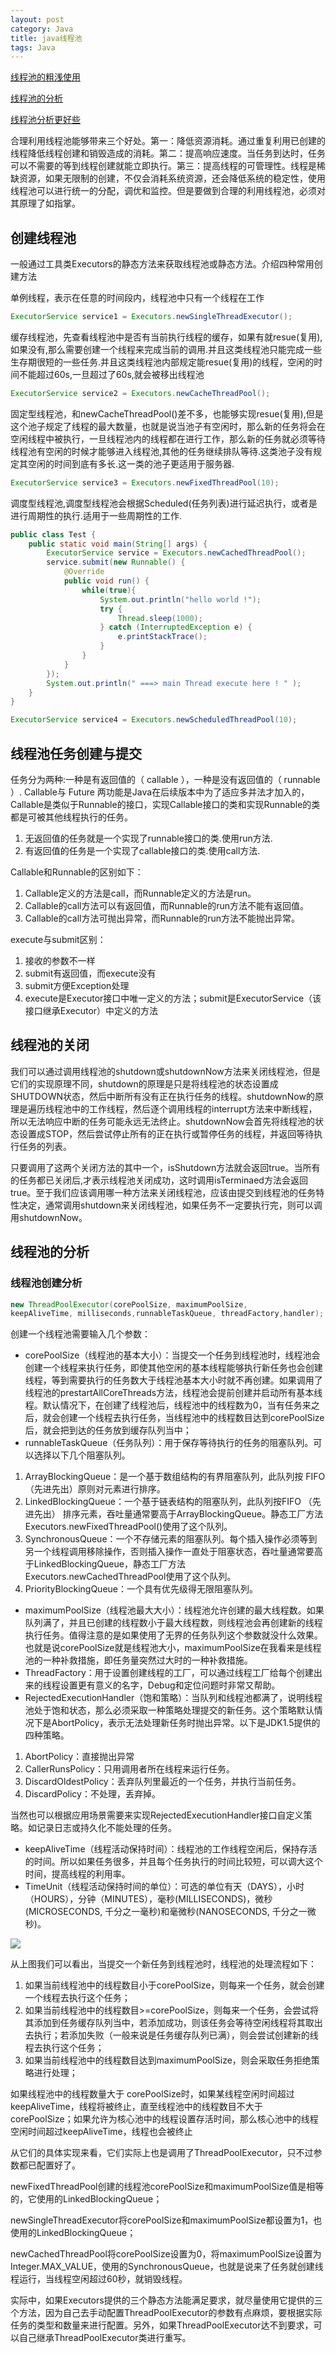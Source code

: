 ```yaml
---
layout: post
category: Java
title: java线程池
tags: Java
---
```


[线程池的粗浅使用](https://www.jianshu.com/p/edd7cb4eafa0)

[线程池的分析](http://ifeve.com/java-threadpool/)

[线程池分析更好些](https://www.cnblogs.com/absfree/p/5357118.html)

合理利用线程池能够带来三个好处。第一：降低资源消耗。通过重复利用已创建的线程降低线程创建和销毁造成的消耗。第二：提高响应速度。当任务到达时，任务可以不需要的等到线程创建就能立即执行。第三：提高线程的可管理性。线程是稀缺资源，如果无限制的创建，不仅会消耗系统资源，还会降低系统的稳定性，使用线程池可以进行统一的分配，调优和监控。但是要做到合理的利用线程池，必须对其原理了如指掌。

## 创建线程池
一般通过工具类Executors的静态方法来获取线程池或静态方法。介绍四种常用创建方法

单例线程，表示在任意的时间段内，线程池中只有一个线程在工作
```java
ExecutorService service1 = Executors.newSingleThreadExecutor();
```

缓存线程池，先查看线程池中是否有当前执行线程的缓存，如果有就resue(复用),如果没有,那么需要创建一个线程来完成当前的调用.并且这类线程池只能完成一些生存期很短的一些任务.并且这类线程池内部规定能resue(复用)的线程，空闲的时间不能超过60s,一旦超过了60s,就会被移出线程池

```java
ExecutorService service2 = Executors.newCacheThreadPool();
```

固定型线程池，和newCacheThreadPool()差不多，也能够实现resue(复用),但是这个池子规定了线程的最大数量，也就是说当池子有空闲时，那么新的任务将会在空闲线程中被执行，一旦线程池内的线程都在进行工作，那么新的任务就必须等待线程池有空闲的时候才能够进入线程池,其他的任务继续排队等待.这类池子没有规定其空闲的时间到底有多长.这一类的池子更适用于服务器.
```java
ExecutorService service3 = Executors.newFixedThreadPool(10);
```

调度型线程池,调度型线程池会根据Scheduled(任务列表)进行延迟执行，或者是进行周期性的执行.适用于一些周期性的工作.

```java
public class Test {
    public static void main(String[] args) {
        ExecutorService service = Executors.newCachedThreadPool();
        service.submit(new Runnable() {
            @Override
            public void run() {
                while(true){
                    System.out.println("hello world !");
                    try {
                        Thread.sleep(1000);
                    } catch (InterruptedException e) {
                        e.printStackTrace();
                    }
                }
            }
        });
        System.out.println(" ===> main Thread execute here ! " );
    }
}

```

```java
ExecutorService service4 = Executors.newScheduledThreadPool(10);
```



## 线程池任务创建与提交
任务分为两种:一种是有返回值的（ callable ），一种是没有返回值的（ runnable ）. Callable与 Future 两功能是Java在后续版本中为了适应多并法才加入的，Callable是类似于Runnable的接口，实现Callable接口的类和实现Runnable的类都是可被其他线程执行的任务。

1. 无返回值的任务就是一个实现了runnable接口的类.使用run方法.
1. 有返回值的任务是一个实现了callable接口的类.使用call方法.

Callable和Runnable的区别如下：

1. Callable定义的方法是call，而Runnable定义的方法是run。
1. Callable的call方法可以有返回值，而Runnable的run方法不能有返回值。
1. Callable的call方法可抛出异常，而Runnable的run方法不能抛出异常。

execute与submit区别：

1. 接收的参数不一样
1. submit有返回值，而execute没有
1. submit方便Exception处理
1. execute是Executor接口中唯一定义的方法；submit是ExecutorService（该接口继承Executor）中定义的方法

## 线程池的关闭
我们可以通过调用线程池的shutdown或shutdownNow方法来关闭线程池，但是它们的实现原理不同，shutdown的原理是只是将线程池的状态设置成SHUTDOWN状态，然后中断所有没有正在执行任务的线程。shutdownNow的原理是遍历线程池中的工作线程，然后逐个调用线程的interrupt方法来中断线程，所以无法响应中断的任务可能永远无法终止。shutdownNow会首先将线程池的状态设置成STOP，然后尝试停止所有的正在执行或暂停任务的线程，并返回等待执行任务的列表。

只要调用了这两个关闭方法的其中一个，isShutdown方法就会返回true。当所有的任务都已关闭后,才表示线程池关闭成功，这时调用isTerminaed方法会返回true。至于我们应该调用哪一种方法来关闭线程池，应该由提交到线程池的任务特性决定，通常调用shutdown来关闭线程池，如果任务不一定要执行完，则可以调用shutdownNow。

## 线程池的分析

### 线程池创建分析

```java
new ThreadPoolExecutor(corePoolSize, maximumPoolSize,
keepAliveTime, milliseconds,runnableTaskQueue, threadFactory,handler);
```

创建一个线程池需要输入几个参数：

- corePoolSize（线程池的基本大小）：当提交一个任务到线程池时，线程池会创建一个线程来执行任务，即使其他空闲的基本线程能够执行新任务也会创建线程，等到需要执行的任务数大于线程池基本大小时就不再创建。如果调用了线程池的prestartAllCoreThreads方法，线程池会提前创建并启动所有基本线程。默认情况下，在创建了线程池后，线程池中的线程数为0，当有任务来之后，就会创建一个线程去执行任务，当线程池中的线程数目达到corePoolSize后，就会把到达的任务放到缓存队列当中；
- runnableTaskQueue（任务队列）：用于保存等待执行的任务的阻塞队列。可以选择以下几个阻塞队列。
1. ArrayBlockingQueue：是一个基于数组结构的有界阻塞队列，此队列按 FIFO（先进先出）原则对元素进行排序。
1. LinkedBlockingQueue：一个基于链表结构的阻塞队列，此队列按FIFO （先进先出） 排序元素，吞吐量通常要高于ArrayBlockingQueue。静态工厂方法Executors.newFixedThreadPool()使用了这个队列。
1. SynchronousQueue：一个不存储元素的阻塞队列。每个插入操作必须等到另一个线程调用移除操作，否则插入操作一直处于阻塞状态，吞吐量通常要高于LinkedBlockingQueue，静态工厂方法Executors.newCachedThreadPool使用了这个队列。
1. PriorityBlockingQueue：一个具有优先级得无限阻塞队列。
- maximumPoolSize（线程池最大大小）：线程池允许创建的最大线程数。如果队列满了，并且已创建的线程数小于最大线程数，则线程池会再创建新的线程执行任务。值得注意的是如果使用了无界的任务队列这个参数就没什么效果。也就是说corePoolSize就是线程池大小，maximumPoolSize在我看来是线程池的一种补救措施，即任务量突然过大时的一种补救措施。
- ThreadFactory：用于设置创建线程的工厂，可以通过线程工厂给每个创建出来的线程设置更有意义的名字，Debug和定位问题时非常又帮助。
- RejectedExecutionHandler（饱和策略）：当队列和线程池都满了，说明线程池处于饱和状态，那么必须采取一种策略处理提交的新任务。这个策略默认情况下是AbortPolicy，表示无法处理新任务时抛出异常。以下是JDK1.5提供的四种策略。
1. AbortPolicy：直接抛出异常
1. CallerRunsPolicy：只用调用者所在线程来运行任务。
1. DiscardOldestPolicy：丢弃队列里最近的一个任务，并执行当前任务。
1. DiscardPolicy：不处理，丢弃掉。

当然也可以根据应用场景需要来实现RejectedExecutionHandler接口自定义策略。如记录日志或持久化不能处理的任务。
- keepAliveTime（线程活动保持时间）：线程池的工作线程空闲后，保持存活的时间。所以如果任务很多，并且每个任务执行的时间比较短，可以调大这个时间，提高线程的利用率。
- TimeUnit（线程活动保持时间的单位）：可选的单位有天（DAYS），小时（HOURS），分钟（MINUTES），毫秒(MILLISECONDS)，微秒(MICROSECONDS, 千分之一毫秒)和毫微秒(NANOSECONDS, 千分之一微秒)。

![](https://cdn.jsdelivr.net/gh/mafulong/mdPic@master/images/9a70374b792298b693aeafa95e1bd07d.jpeg)

从上图我们可以看出，当提交一个新任务到线程池时，线程池的处理流程如下：

1. 如果当前线程池中的线程数目小于corePoolSize，则每来一个任务，就会创建一个线程去执行这个任务；
1. 如果当前线程池中的线程数目>=corePoolSize，则每来一个任务，会尝试将其添加到任务缓存队列当中，若添加成功，则该任务会等待空闲线程将其取出去执行；若添加失败（一般来说是任务缓存队列已满），则会尝试创建新的线程去执行这个任务；
1. 如果当前线程池中的线程数目达到maximumPoolSize，则会采取任务拒绝策略进行处理；

如果线程池中的线程数量大于 corePoolSize时，如果某线程空闲时间超过keepAliveTime，线程将被终止，直至线程池中的线程数目不大于corePoolSize；如果允许为核心池中的线程设置存活时间，那么核心池中的线程空闲时间超过keepAliveTime，线程也会被终止


从它们的具体实现来看，它们实际上也是调用了ThreadPoolExecutor，只不过参数都已配置好了。

newFixedThreadPool创建的线程池corePoolSize和maximumPoolSize值是相等的，它使用的LinkedBlockingQueue；

newSingleThreadExecutor将corePoolSize和maximumPoolSize都设置为1，也使用的LinkedBlockingQueue；

newCachedThreadPool将corePoolSize设置为0，将maximumPoolSize设置为Integer.MAX_VALUE，使用的SynchronousQueue，也就是说来了任务就创建线程运行，当线程空闲超过60秒，就销毁线程。

实际中，如果Executors提供的三个静态方法能满足要求，就尽量使用它提供的三个方法，因为自己去手动配置ThreadPoolExecutor的参数有点麻烦，要根据实际任务的类型和数量来进行配置。另外，如果ThreadPoolExecutor达不到要求，可以自己继承ThreadPoolExecutor类进行重写。

